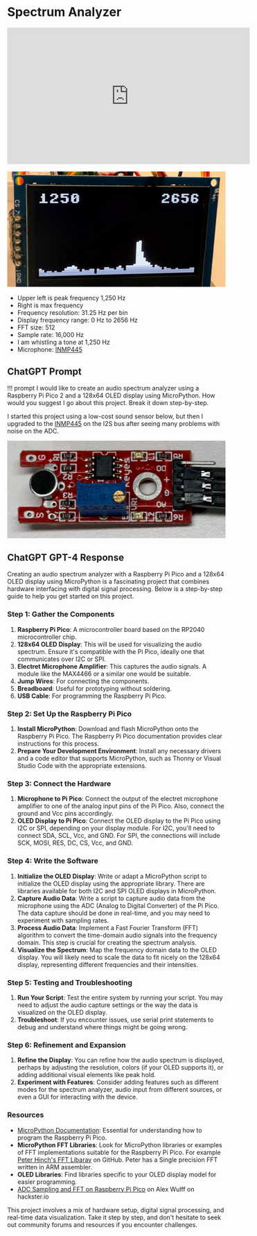 # Spectrum Analyzer

<iframe width="560" height="315" src="https://www.youtube.com/embed/mszrdmg-LGs?si=CH0wDvMqMIrb2otL" title="YouTube video player" frameborder="0" allow="accelerometer; autoplay; clipboard-write; encrypted-media; gyroscope; picture-in-picture; web-share" referrerpolicy="strict-origin-when-cross-origin" allowfullscreen></iframe>

![](./oled-display-fft.jpg)

* Upper left is peak frequency 1,250 Hz
* Right is max frequency
* Frequency resolution: 31.25 Hz per bin
* Display frequency range: 0 Hz to 2656 Hz
* FFT size: 512
* Sample rate: 16,000 Hz
* I am whistling a tone at 1,250 Hz
* Microphone: [INMP445](../../sensors/15-inmp441.md)

## ChatGPT Prompt

!!! prompt
    I would like to create an audio spectrum analyzer using a Raspberry Pi Pico 2 and a 128x64 OLED display using MicroPython. How would you suggest I go about this project. Break it down step-by-step.

I started this project using a low-cost sound sensor below, but then I upgraded to the [INMP445](../../sensors/15-inmp441.md) on the I2S bus after seeing many problems with noise on the ADC.

![sound detection](../../img/sound-sensor.jpg) 

## ChatGPT GPT-4 Response

Creating an audio spectrum analyzer with a Raspberry Pi Pico and a 128x64 OLED display using MicroPython is a fascinating project that combines hardware interfacing with digital signal processing. Below is a step-by-step guide to help you get started on this project.

### Step 1: Gather the Components

1.  **Raspberry Pi Pico**: A microcontroller board based on the RP2040 microcontroller chip.
2.  **128x64 OLED Display**: This will be used for visualizing the audio spectrum. Ensure it's compatible with the Pi Pico, ideally one that communicates over I2C or SPI.
3.  **Electret Microphone Amplifier**: This captures the audio signals. A module like the MAX4466 or a similar one would be suitable.
4.  **Jump Wires**: For connecting the components.
5.  **Breadboard**: Useful for prototyping without soldering.
6.  **USB Cable**: For programming the Raspberry Pi Pico.

### Step 2: Set Up the Raspberry Pi Pico

1.  **Install MicroPython**: Download and flash MicroPython onto the Raspberry Pi Pico. The Raspberry Pi Pico documentation provides clear instructions for this process.
2.  **Prepare Your Development Environment**: Install any necessary drivers and a code editor that supports MicroPython, such as Thonny or Visual Studio Code with the appropriate extensions.

### Step 3: Connect the Hardware

1.  **Microphone to Pi Pico**: Connect the output of the electret microphone amplifier to one of the analog input pins of the Pi Pico. Also, connect the ground and Vcc pins accordingly.
2.  **OLED Display to Pi Pico**: Connect the OLED display to the Pi Pico using I2C or SPI, depending on your display module. For I2C, you'll need to connect SDA, SCL, Vcc, and GND. For SPI, the connections will include SCK, MOSI, RES, DC, CS, Vcc, and GND.

### Step 4: Write the Software

1.  **Initialize the OLED Display**: Write or adapt a MicroPython script to initialize the OLED display using the appropriate library. There are libraries available for both I2C and SPI OLED displays in MicroPython.
2.  **Capture Audio Data**: Write a script to capture audio data from the microphone using the ADC (Analog to Digital Converter) of the Pi Pico. The data capture should be done in real-time, and you may need to experiment with sampling rates.
3.  **Process Audio Data**: Implement a Fast Fourier Transform (FFT) algorithm to convert the time-domain audio signals into the frequency domain. This step is crucial for creating the spectrum analysis.
4.  **Visualize the Spectrum**: Map the frequency domain data to the OLED display. You will likely need to scale the data to fit nicely on the 128x64 display, representing different frequencies and their intensities.

### Step 5: Testing and Troubleshooting

1.  **Run Your Script**: Test the entire system by running your script. You may need to adjust the audio capture settings or the way the data is visualized on the OLED display.
2.  **Troubleshoot**: If you encounter issues, use serial print statements to debug and understand where things might be going wrong.

### Step 6: Refinement and Expansion

1.  **Refine the Display**: You can refine how the audio spectrum is displayed, perhaps by adjusting the resolution, colors (if your OLED supports it), or adding additional visual elements like peak hold.
2.  **Experiment with Features**: Consider adding features such as different modes for the spectrum analyzer, audio input from different sources, or even a GUI for interacting with the device.

### Resources

-   [MicroPython Documentation](https://docs.micropython.org/en/latest/): Essential for understanding how to program the Raspberry Pi Pico.
-   **MicroPython FFT Libraries**: Look for MicroPython libraries or examples of FFT implementations suitable for the Raspberry Pi Pico.  For example [Peter Hinch's FFT Libaray](https://github.com/peterhinch/micropython-fourier) on GitHub.  Peter has a Single precision FFT written in ARM assembler.
-   **OLED Libraries**: Find libraries specific to your OLED display model for easier programming.
- [ADC Sampling and FFT on Raspberry Pi Pico](https://www.hackster.io/AlexWulff/adc-sampling-and-fft-on-raspberry-pi-pico-f883dd) on Alex Wulff on hackster.io

This project involves a mix of hardware setup, digital signal processing, and real-time data visualization. Take it step by step, and don't hesitate to seek out community forums and resources if you encounter challenges.